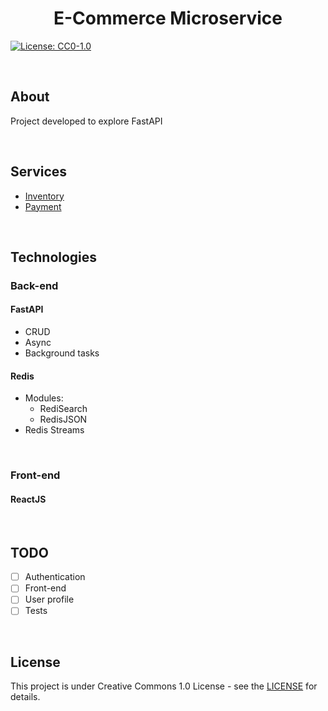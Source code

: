<h1 align="center">
	E-Commerce Microservice 
</h1>

[![License: CC0-1.0](https://licensebuttons.net/l/zero/1.0/80x15.png)](http://creativecommons.org/publicdomain/zero/1.0/)

<br>

## About
Project developed to explore FastAPI

<br>


## Services
- [Inventory](https://github.com/tomasoak/e_store_microservice/tree/main/inventory)
- [Payment](https://github.com/tomasoak/e_store_microservice/tree/main/payment)

<br>

## Technologies
### Back-end
#### FastAPI
  - CRUD
  - Async
  - Background tasks


#### Redis
- Modules:
    - RediSearch
    - RedisJSON
- Redis Streams

<br>

### Front-end
#### ReactJS

<br>

## TODO
- [ ] Authentication
- [ ] Front-end
- [ ] User profile
- [ ] Tests

<br>

## License
This project is under Creative Commons 1.0 License - see the [LICENSE](LICENSE) for details.

